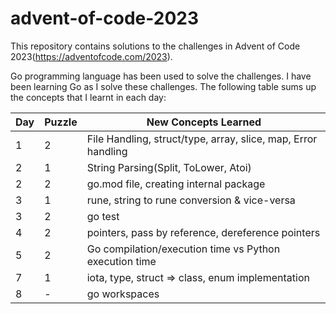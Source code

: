 # advent-of-code-2023
This repository contains solutions to the challenges in Advent of Code 2023(https://adventofcode.com/2023).

Go programming language has been used to solve the challenges. I have been learning Go as I solve these challenges. The following table sums up the concepts that I learnt in each day:

| Day | Puzzle | New Concepts Learned                                          |
| ------- | ----- |---------------------------------------------------------------|
| 1 | 2     | File Handling, struct/type, array, slice, map, Error handling |
| 2 | 1     | String Parsing(Split, ToLower, Atoi)                          |
| 2 | 2     | go.mod file, creating internal package                        |
| 3 | 1 | rune, string to rune conversion & vice-versa                  |
| 3 | 2 | go test                                                       |
| 4 | 2 | pointers, pass by reference, dereference pointers             |
| 5 | 2 | Go compilation/execution time vs Python execution time        |
| 7 | 1 | iota, type, struct => class, enum implementation              |
| 8 | - | go workspaces |